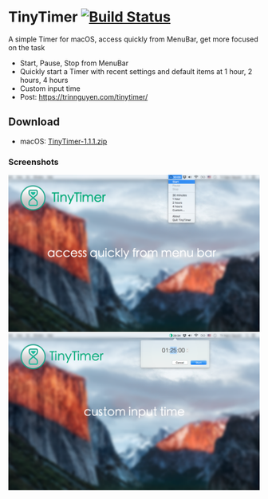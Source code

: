 # TinyTimer [![Build Status](https://travis-ci.com/trinnguyen/tinytimer.svg?branch=master)](https://travis-ci.com/trinnguyen/tinytimer)
A simple Timer for macOS, access quickly from MenuBar, get more focused on the task


- Start, Pause, Stop from MenuBar
- Quickly start a Timer with recent settings and default items at 1 hour, 2 hours, 4 hours
- Custom input time
- Post: https://trinnguyen.com/tinytimer/

## Download
- macOS: [TinyTimer-1.1.1.zip](https://github.com/trinnguyen/TinyTimer/releases/download/v1.1.1/TinyTimer-1.1.1.zip)

### Screenshots
![TinyTimer](/misc/AppStore/tinytimer-1.png)
![TinyTimer](/misc/AppStore/tinytimer-2.png)
